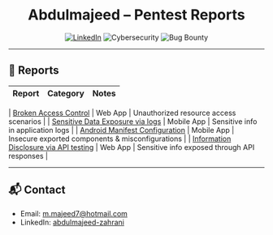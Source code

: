 <p align="center">


<h1 align="center">Abdulmajeed – Pentest Reports</h1>

<p align="center">
  <a href="https://www.linkedin.com/in/abdulmajeed-zahrani"><img alt="LinkedIn" src="https://img.shields.io/badge/LinkedIn-Profile-blue?logo=linkedin"></a>
  <img alt="Cybersecurity" src="https://img.shields.io/badge/Cybersecurity-BlueTeam%20%7C%20RedTeam-0d1117?labelColor=30363d">
  <img alt="Bug Bounty" src="https://img.shields.io/badge/Bug%20Bounty-Reports-161b22">
</p>

---

## 📄 Reports



| Report | Category | Notes |
|---|---|---|

| [Broken Access Control](./Abdulmajeed-Broken%20Access%20Control.pdf) | Web App | Unauthorized resource access scenarios |
| [Sensitive Data Exposure via logs](./Abdulmajeed_Sensitive%20Data%20Exposure%20via%20logs.pdf) | Mobile App | Sensitive info in application logs |
| [Android Manifest Configuration](./Abdulmajeed_Android%20Manifest%20Configuration.pdf) | Mobile App | Insecure exported components & misconfigurations |
| [Information Disclosure via API testing](./Abdulmajeed_Information%20disclosure%20via%20api%20testing.pdf) | Web App | Sensitive info exposed through API responses |






---

## 📬 Contact
- Email: <a href="mailto:m.majeed7@hotmail.com">m.majeed7@hotmail.com</a>  
- LinkedIn: <a href="https://www.linkedin.com/in/abdulmajeed-zahrani">abdulmajeed-zahrani</a>
